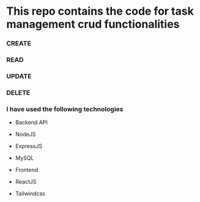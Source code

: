 # This repo contains the code for task management crud functionalities

### CREATE
### READ 
### UPDATE
### DELETE

### I have used the following technologies

- Backend API
 - NodeJS
  - ExpressJS
  - MySQL

- Frontend
 - ReactJS
 - Tailwindcss
